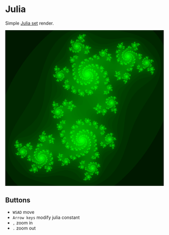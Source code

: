 # Julia

Simple [Julia set](https://en.wikipedia.org/wiki/Julia_set) render.

![julia set](pictures/julia.png)

## Buttons
* `WSAD` move
* `Arrow keys` modify julia constant
* `,` zoom in
* `.` zoom out
